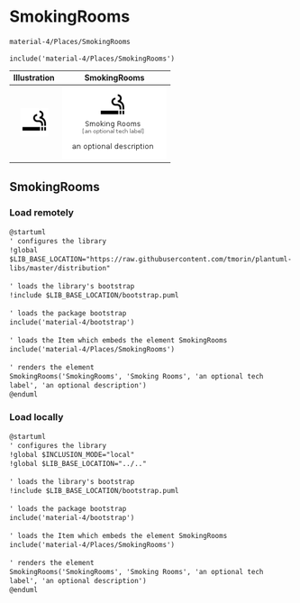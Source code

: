 # SmokingRooms


```text
material-4/Places/SmokingRooms
```

```text
include('material-4/Places/SmokingRooms')
```



| Illustration | SmokingRooms |
| :---: | :---: |
| ![illustration for Illustration](../../material-4/Places/SmokingRooms.png) | ![illustration for SmokingRooms](../../material-4/Places/SmokingRooms.Local.png) |




## SmokingRooms

### Load remotely
```plantuml
@startuml
' configures the library
!global $LIB_BASE_LOCATION="https://raw.githubusercontent.com/tmorin/plantuml-libs/master/distribution"

' loads the library's bootstrap
!include $LIB_BASE_LOCATION/bootstrap.puml

' loads the package bootstrap
include('material-4/bootstrap')

' loads the Item which embeds the element SmokingRooms
include('material-4/Places/SmokingRooms')

' renders the element
SmokingRooms('SmokingRooms', 'Smoking Rooms', 'an optional tech label', 'an optional description')
@enduml
```

### Load locally
```plantuml
@startuml
' configures the library
!global $INCLUSION_MODE="local"
!global $LIB_BASE_LOCATION="../.."

' loads the library's bootstrap
!include $LIB_BASE_LOCATION/bootstrap.puml

' loads the package bootstrap
include('material-4/bootstrap')

' loads the Item which embeds the element SmokingRooms
include('material-4/Places/SmokingRooms')

' renders the element
SmokingRooms('SmokingRooms', 'Smoking Rooms', 'an optional tech label', 'an optional description')
@enduml
```

